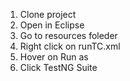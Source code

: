 1. Clone project
2. Open in Eclipse
3. Go to resources foleder
4. Right click on runTC.xml
5. Hover on Run as
6. Click TestNG Suite
